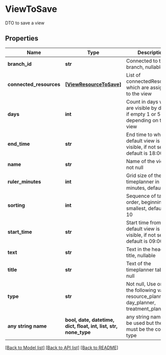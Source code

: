 # ViewToSave

DTO to save a view

## Properties
Name | Type | Description | Notes
------------ | ------------- | ------------- | -------------
**branch_id** | **str** | Connected to table branch, nullable | [optional] 
**connected_resources** | [**[ViewResourceToSave]**](ViewResourceToSave.md) | List of connectedResources, which are assigned to the view | [optional] 
**days** | **int** | Count in days which are visible by default, if empty 1 or 5 is set depending on type of view | [optional] 
**end_time** | **str** | End time to which default view is visible, if not set default is 18:00:00 | [optional] 
**name** | **str** | Name of the view, not null | [optional] 
**ruler_minutes** | **int** | Grid size of the timeplanner in minutes, default is 60 | [optional] 
**sorting** | **int** | Sequence of tab order, beginning with smallest, default is 10 | [optional] 
**start_time** | **str** | Start time from which default view is visible, if not set default is 09:00:00 | [optional] 
**text** | **str** | Text in the header title, nullable | [optional] 
**title** | **str** | Text of the timeplanner tab, not null | [optional] 
**type** | **str** | Not null, Use one of the following values: resource_planner, day_planner, treatment_planner | [optional] 
**any string name** | **bool, date, datetime, dict, float, int, list, str, none_type** | any string name can be used but the value must be the correct type | [optional]

[[Back to Model list]](../README.md#documentation-for-models) [[Back to API list]](../README.md#documentation-for-api-endpoints) [[Back to README]](../README.md)


